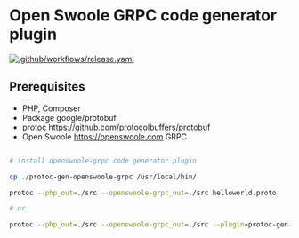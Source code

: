 # Open Swoole GRPC code generator plugin

[![.github/workflows/release.yaml](https://github.com/openswoole/protoc-gen-openswoole-grpc/actions/workflows/release.yaml/badge.svg)](https://github.com/openswoole/protoc-gen-openswoole-grpc/actions/workflows/release.yaml)

## Prerequisites

* PHP, Composer
* Package google/protobuf 
* protoc <https://github.com/protocolbuffers/protobuf>
* Open Swoole <https://openswoole.com> GRPC

```bash

# install openswoole-grpc code generator plugin

cp ./protoc-gen-openswoole-grpc /usr/local/bin/

protoc --php_out=./src --openswoole-grpc_out=./src helloworld.proto

# or

protoc --php_out=./src --openswoole-grpc_out=./src --plugin=protoc-gen-openswoole-grpc=protoc-gen-openswoole-grpc helloworld.proto
```

